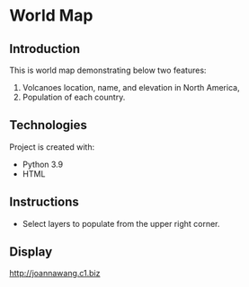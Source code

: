 # World Map
## Introduction
This is world map demonstrating below two features:
1. Volcanoes location, name, and elevation in North America, 
2. Population of each country.

## Technologies
Project is created with:
* Python 3.9
* HTML

## Instructions
* Select layers to populate from the upper right corner.

## Display
http://joannawang.c1.biz
